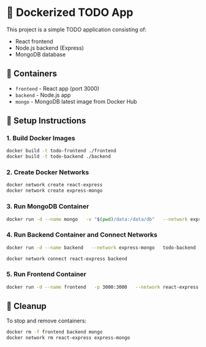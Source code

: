 # 📝 Dockerized TODO App

This project is a simple TODO application consisting of:

- React frontend
- Node.js backend (Express)
- MongoDB database

## 🧩 Containers

- `frontend` - React app (port 3000)
- `backend` - Node.js app
- `mongo` - MongoDB latest image from Docker Hub

## 🔧 Setup Instructions

### 1. Build Docker Images

```bash
docker build -t todo-frontend ./frontend
docker build -t todo-backend ./backend
```

### 2. Create Docker Networks

```bash
docker network create react-express
docker network create express-mongo
```

### 3. Run MongoDB Container

```bash
docker run -d --name mongo   -v "$(pwd)/data:/data/db"   --network express-mongo   mongo:latest
```

### 4. Run Backend Container and Connect Networks

```bash
docker run -d --name backend   --network express-mongo   todo-backend

docker network connect react-express backend
```

### 5. Run Frontend Container

```bash
docker run -d --name frontend   -p 3000:3000   --network react-express   todo-frontend
```

## 🧽 Cleanup

To stop and remove containers:

```bash
docker rm -f frontend backend mongo
docker network rm react-express express-mongo
```

